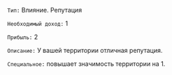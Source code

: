 `Тип:` Влияние. Репутация

`Необходимый доход:` 1

`Прибыль:` 2

`Описание:` У вашей территории отличная репутация.

`Специальное:` повышает значимость территории на 1.
